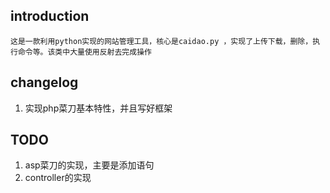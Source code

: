 ## introduction
    这是一款利用python实现的网站管理工具，核心是caidao.py ，实现了上传下载，删除，执行命令等。该类中大量使用反射去完成操作

## changelog
   1. 实现php菜刀基本特性，并且写好框架

## TODO
   1. asp菜刀的实现，主要是添加语句
   2. controller的实现